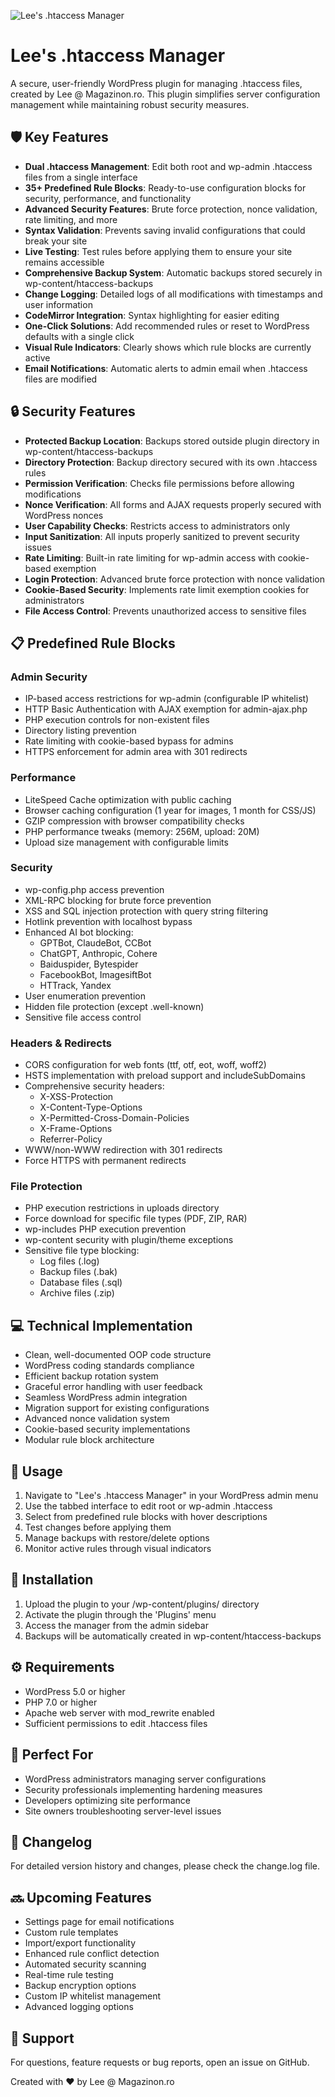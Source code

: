 ![Lee's .htaccess Manager](https://repository-images.githubusercontent.com/946958652/867ef4f7-8a60-48d0-9b62-23406c56fbcd)

# Lee's .htaccess Manager

A secure, user-friendly WordPress plugin for managing .htaccess files, created by Lee @ Magazinon.ro. This plugin simplifies server configuration management while maintaining robust security measures.

## 🛡️ Key Features

- **Dual .htaccess Management**: Edit both root and wp-admin .htaccess files from a single interface
- **35+ Predefined Rule Blocks**: Ready-to-use configuration blocks for security, performance, and functionality
- **Advanced Security Features**: Brute force protection, nonce validation, rate limiting, and more
- **Syntax Validation**: Prevents saving invalid configurations that could break your site
- **Live Testing**: Test rules before applying them to ensure your site remains accessible
- **Comprehensive Backup System**: Automatic backups stored securely in wp-content/htaccess-backups
- **Change Logging**: Detailed logs of all modifications with timestamps and user information
- **CodeMirror Integration**: Syntax highlighting for easier editing
- **One-Click Solutions**: Add recommended rules or reset to WordPress defaults with a single click
- **Visual Rule Indicators**: Clearly shows which rule blocks are currently active
- **Email Notifications**: Automatic alerts to admin email when .htaccess files are modified

## 🔒 Security Features

- **Protected Backup Location**: Backups stored outside plugin directory in wp-content/htaccess-backups
- **Directory Protection**: Backup directory secured with its own .htaccess rules
- **Permission Verification**: Checks file permissions before allowing modifications
- **Nonce Verification**: All forms and AJAX requests properly secured with WordPress nonces
- **User Capability Checks**: Restricts access to administrators only
- **Input Sanitization**: All inputs properly sanitized to prevent security issues
- **Rate Limiting**: Built-in rate limiting for wp-admin access with cookie-based exemption
- **Login Protection**: Advanced brute force protection with nonce validation
- **Cookie-Based Security**: Implements rate limit exemption cookies for administrators
- **File Access Control**: Prevents unauthorized access to sensitive files

## 📋 Predefined Rule Blocks

### Admin Security
- IP-based access restrictions for wp-admin (configurable IP whitelist)
- HTTP Basic Authentication with AJAX exemption for admin-ajax.php
- PHP execution controls for non-existent files
- Directory listing prevention
- Rate limiting with cookie-based bypass for admins
- HTTPS enforcement for admin area with 301 redirects

### Performance
- LiteSpeed Cache optimization with public caching
- Browser caching configuration (1 year for images, 1 month for CSS/JS)
- GZIP compression with browser compatibility checks
- PHP performance tweaks (memory: 256M, upload: 20M)
- Upload size management with configurable limits

### Security
- wp-config.php access prevention
- XML-RPC blocking for brute force prevention
- XSS and SQL injection protection with query string filtering
- Hotlink prevention with localhost bypass
- Enhanced AI bot blocking:
  - GPTBot, ClaudeBot, CCBot
  - ChatGPT, Anthropic, Cohere
  - Baiduspider, Bytespider
  - FacebookBot, ImagesiftBot
  - HTTrack, Yandex
- User enumeration prevention
- Hidden file protection (except .well-known)
- Sensitive file access control

### Headers & Redirects
- CORS configuration for web fonts (ttf, otf, eot, woff, woff2)
- HSTS implementation with preload support and includeSubDomains
- Comprehensive security headers:
  - X-XSS-Protection
  - X-Content-Type-Options
  - X-Permitted-Cross-Domain-Policies
  - X-Frame-Options
  - Referrer-Policy
- WWW/non-WWW redirection with 301 redirects
- Force HTTPS with permanent redirects

### File Protection
- PHP execution restrictions in uploads directory
- Force download for specific file types (PDF, ZIP, RAR)
- wp-includes PHP execution prevention
- wp-content security with plugin/theme exceptions
- Sensitive file type blocking:
  - Log files (.log)
  - Backup files (.bak)
  - Database files (.sql)
  - Archive files (.zip)

## 💻 Technical Implementation

- Clean, well-documented OOP code structure
- WordPress coding standards compliance
- Efficient backup rotation system
- Graceful error handling with user feedback
- Seamless WordPress admin integration
- Migration support for existing configurations
- Advanced nonce validation system
- Cookie-based security implementations
- Modular rule block architecture

## 🚀 Usage

1. Navigate to "Lee's .htaccess Manager" in your WordPress admin menu
2. Use the tabbed interface to edit root or wp-admin .htaccess
3. Select from predefined rule blocks with hover descriptions
4. Test changes before applying them
5. Manage backups with restore/delete options
6. Monitor active rules through visual indicators

## 🔧 Installation

1. Upload the plugin to your /wp-content/plugins/ directory
2. Activate the plugin through the 'Plugins' menu
3. Access the manager from the admin sidebar
4. Backups will be automatically created in wp-content/htaccess-backups

## ⚙️ Requirements

- WordPress 5.0 or higher
- PHP 7.0 or higher
- Apache web server with mod_rewrite enabled
- Sufficient permissions to edit .htaccess files

## 🌟 Perfect For

- WordPress administrators managing server configurations
- Security professionals implementing hardening measures
- Developers optimizing site performance
- Site owners troubleshooting server-level issues

## 🔄 Changelog

For detailed version history and changes, please check the change.log file.

## 🔜 Upcoming Features

- Settings page for email notifications
- Custom rule templates
- Import/export functionality
- Enhanced rule conflict detection
- Automated security scanning
- Real-time rule testing
- Backup encryption options
- Custom IP whitelist management
- Advanced logging options

## 💬 Support

For questions, feature requests or bug reports, open an issue on GitHub.

Created with ❤️ by Lee @ Magazinon.ro
